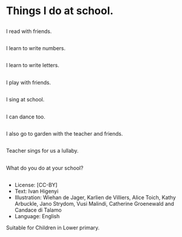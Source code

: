 # Things I do at school.

##
I read with friends.

##
I learn to write
numbers.

##
I learn to write letters.

##
I play with friends.

##
I sing at school.

##
I can dance too.

##
I also go to garden with
the teacher and friends.

##
Teacher sings for us a
lullaby.

##
What do you do at your
school?

##
* License: [CC-BY]
* Text: Ivan Higenyi
* Illustration: Wiehan de Jager, Karlien de Villiers, Alice Toich, Kathy Arbuckle, Jano Strydom, Vusi Malindi, Catherine Groenewald and Candace di Talamo
* Language: English

Suitable for Children in Lower primary.
